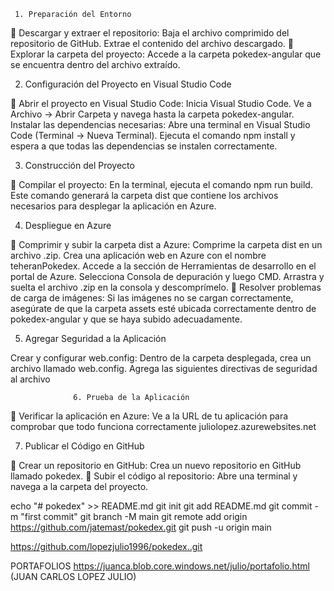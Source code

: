 
     1. Preparación del Entorno
	Descargar y extraer el repositorio:
Baja el archivo comprimido del repositorio de GitHub.
Extrae el contenido del archivo descargado.
	Explorar la carpeta del proyecto:
Accede a la carpeta pokedex-angular que se encuentra dentro del archivo extraído.

2. Configuración del Proyecto en Visual Studio Code

	Abrir el proyecto en Visual Studio Code:
Inicia Visual Studio Code.
Ve a Archivo -> Abrir Carpeta y navega hasta la carpeta pokedex-angular.
Instalar las dependencias necesarias:
Abre una terminal en Visual Studio Code (Terminal -> Nueva Terminal).
Ejecuta el comando npm install y espera a que todas las dependencias se instalen correctamente.

3. Construcción del Proyecto

	Compilar el proyecto:
En la terminal, ejecuta el comando npm run build.
Este comando generará la carpeta dist que contiene los archivos necesarios para desplegar la aplicación en Azure.

4. Despliegue en Azure

	Comprimir y subir la carpeta dist a Azure:
Comprime la carpeta dist en un archivo .zip.
Crea una aplicación web en Azure con el nombre teheranPokedex.
Accede a la sección de Herramientas de desarrollo en el portal de Azure.
Selecciona Consola de depuración y luego CMD.
Arrastra y suelta el archivo .zip en la consola y descomprímelo.
	Resolver problemas de carga de imágenes:
Si las imágenes no se cargan correctamente, asegúrate de que la carpeta assets esté ubicada correctamente dentro de pokedex-angular y que se haya subido adecuadamente.

5. Agregar Seguridad a la Aplicación

Crear y configurar web.config:
Dentro de la carpeta desplegada, crea un archivo llamado web.config.
Agrega las siguientes directivas de seguridad al archivo
<?xml version="1.0" encoding="UTF-8"?>
<configuration>
    <system.webServer>
        <httpProtocol>
            <customHeaders>
                <add name="X-Frame-Options" value="DENY" />
                <add name="X-XSS-Protection" value="1; mode=block" />
                <add name="X-Content-Type-Options" value="nosniff" />
                <add name="Strict-Transport-Security" value="max-age=31536000; includeSubDomains" />
        </customHeaders>
        </httpProtocol>
    </system.webServer>
</configuration>

                  6. Prueba de la Aplicación

	Verificar la aplicación en Azure:
Ve a la URL de tu aplicación para comprobar que todo funciona correctamente
  juliolopez.azurewebsites.net

7. Publicar el Código en GitHub

	Crear un repositorio en GitHub:
Crea un nuevo repositorio en GitHub llamado pokedex.
	Subir el código al repositorio:
Abre una terminal y navega a la carpeta del proyecto.

echo "# pokedex" >> README.md
git init
git add README.md
git commit -m "first commit"
git branch -M main
git remote add origin https://github.com/jatemast/pokedex.git
git push -u origin main


https://github.com/lopezjulio1996/pokedex..git

PORTAFOLIOS
https://juanca.blob.core.windows.net/julio/portafolio.html (JUAN CARLOS LOPEZ JULIO)
